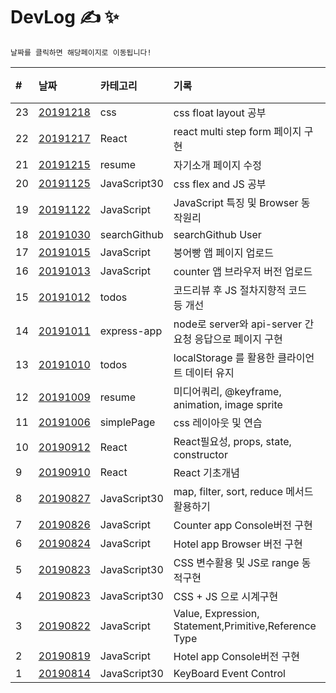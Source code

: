 # DevLog &#9997; &#10024;

`날짜를 클릭하면 해당페이지로 이동됩니다!`

| #   | 날짜                                                                              | 카테고리     | 기록                                                    | 비고 |
| :-- | :-------------------------------------------------------------------------------- | :----------- | :------------------------------------------------------ | :--- |
| 23 | [20191218](https://minsangkimme.github.io/DevLog/css/square-grid/index.html) | css | css float layout 공부 | |
| 22 | [20191217](cleaner/) | React | react multi step form 페이지 구현 |  |
| 21  | [20191215](https://minsangkimme.github.io/DevLog/resume/public/index.html)        | resume       | 자기소개 페이지 수정           |      |
| 20  | [20191125](JavaScript30/)                                                         | JavaScript30 | css flex and JS 공부                                    |      |
| 19  | [20191122](JavaScript/)                                                           | JavaScript   | JavaScript 특징 및 Browser 동작원리                     |      |
| 18  | [20191030](http://minsangkimme.github.io/DevLog/searchGithub/index.html)          | searchGithub | searchGithub User                                       |      |
| 17  | [20191015](https://minsangkimme.github.io/DevLog/JavaScript/FishBread/index.html) | JavaScript   | 붕어빵 앱 페이지 업로드                                 |      |
| 16  | [20191013](https://minsangkimme.github.io/DevLog/JavaScript/Counter/index.html)   | JavaScript   | counter 앱 브라우저 버전 업로드                         |      |
| 15  | [20191012](todos/index_code_review.js)                                            | todos        | 코드리뷰 후 JS 절차지향적 코드 등 개선                  |      |
| 14  | [20191011](express-app/)                                                          | express-app  | node로 server와 api-server 간 요청 응답으로 페이지 구현 |      |
| 13  | [20191010](https://minsangkimme.github.io/DevLog/todos/index.html)                | todos        | localStorage 를 활용한 클라이언트 데이터 유지           |      |
| 12  | [20191009](https://minsangkimme.github.io/DevLog/resume/public/index.html)        | resume       | 미디어쿼리, @keyframe, animation, image sprite          |      |
| 11  | [20191006](https://minsangkimme.github.io/DevLog/simplePage/index.html)           | simplePage   | css 레이아웃 및 연습                                    |      |
| 10  | [20190912](React/react02.md)                                                      | React        | React필요성, props, state, constructor                  |      |
| 9   | [20190910](React/react01.md)                                                      | React        | React 기초개념                                          |      |
| 8   | [20190827](JavaScript30/04/summary04.md)                                          | JavaScript30 | map, filter, sort, reduce 메서드 활용하기               |      |
| 7   | [20190826](JavaScript/Counter/counter-app.md)                                     | JavaScript   | Counter app Console버전 구현                            |      |
| 6   | [20190824](JavaScript/Hotel-browser/hotel-app.md)                                 | JavaScript   | Hotel app Browser 버전 구현                             |      |
| 5   | [20190823](JavaScript30/03/summary03.md)                                          | JavaScript30 | CSS 변수활용 및 JS로 range 동적구현                     |
| 4   | [20190823](JavaScript30/02/summary02.md)                                          | JavaScript30 | CSS + JS 으로 시계구현                                  |      |
| 3   | [20190822](JavaScript/Grammer.md)                                                 | JavaScript   | Value, Expression, Statement,Primitive,Reference Type   |      |
| 2   | [20190819](JavaScript/hotel-app.js)                                               | JavaScript   | Hotel app Console버전 구현                              |      |
| 1   | [20190814](JavaScript30/01/summary01.md)                                          | JavaScript30 | KeyBoard Event Control                                  |      |

